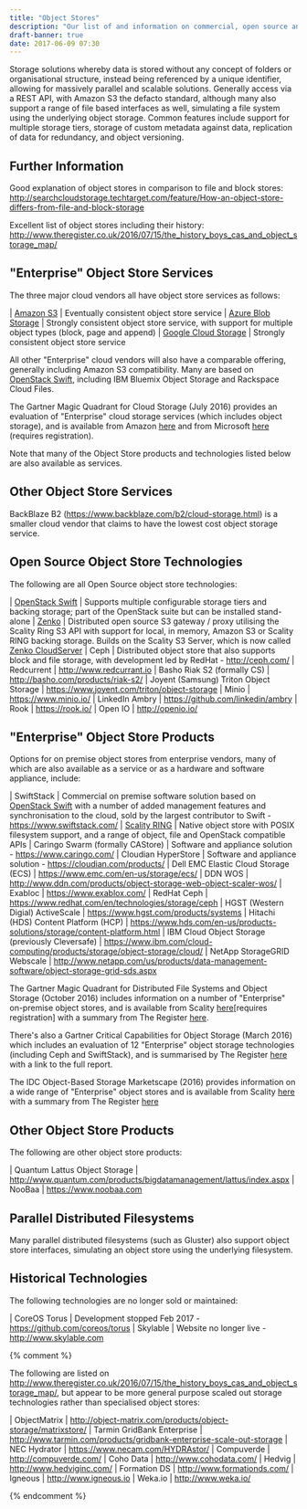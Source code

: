 ```yaml
---
title: "Object Stores"
description: "Our list of and information on commercial, open source and cloud based object stores, including Amazon S3, Azure Blob Storage, Google Cloud Storage, OpenStack Swift, Scality, Caringo and alternatives to these."
draft-banner: true
date: 2017-06-09 07:30
---
```

Storage solutions whereby data is stored without any concept of folders or organisational structure, instead being referenced by a unique identifier, allowing for massively parallel and scalable solutions.  Generally access via a REST API, with Amazon S3 the defacto standard, although many also support a range of file based interfaces as well, simulating a file system using the underlying object storage.  Common features include support for multiple storage tiers, storage of custom metadata against data, replication of data for redundancy, and object versioning.
<!--more-->

## Further Information

Good explanation of object stores in comparison to file and block stores: <http://searchcloudstorage.techtarget.com/feature/How-an-object-store-differs-from-file-and-block-storage>

Excellent list of object stores including their history: <http://www.theregister.co.uk/2016/07/15/the_history_boys_cas_and_object_storage_map/>

## "Enterprise" Object Store Services

The three major cloud vendors all have object store services as follows:
 
| [Amazon S3](/technologies/amazon-s3/) | Eventually consistent object store service
| [Azure Blob Storage](/technologies/microsoft-azure-blob-storage/) | Strongly consistent object store service, with support for multiple object types (block, page and append)
| [Google Cloud Storage](/technologies/google-cloud-storage/) | Strongly consistent object store service

All other "Enterprise" cloud vendors will also have a comparable offering, generally including Amazon S3 compatibility.  Many are based on [OpenStack Swift](/technologies/openstack-swift), including IBM Bluemix Object Storage and Rackspace Cloud Files.

The Gartner Magic Quadrant for Cloud Storage (July 2016) provides an evaluation of "Enterprise" cloud storage services (which includes object storage), and is available from Amazon [here](https://aws.amazon.com/resources/analyst-reports/#Gartner:_Magic_Quadrant_for_Public_Cloud_Storage_Services,_Worldwide) and from Microsoft [here](https://azure.microsoft.com/en-gb/resources/gartner-storage-magic-quadrant/) (requires registration).

Note that many of the Object Store products and technologies listed below are also available as services.

## Other Object Store Services

BackBlaze B2 (<https://www.backblaze.com/b2/cloud-storage.html>) is a smaller cloud vendor that claims to have the lowest cost object storage service.

## Open Source Object Store Technologies

The following are all Open Source object store technologies:

| [OpenStack Swift](/technologies/openstack-swift) | Supports multiple configurable storage tiers and backing storage; part of the OpenStack suite but can be installed stand-alone
| [Zenko](/technologies/zenko/) | Distributed open source S3 gateway / proxy utilising the Scality Ring S3 API with support for local, in memory, Amazon S3 or Scality RING backing storage.  Builds on the Scality S3 Server, which is now called [Zenko CloudServer](/technologies/zenko/cloudserver/) 
| Ceph | Distributed object store that also supports block and file storage, with development led by RedHat - <http://ceph.com/>
| Redcurrent | <http://www.redcurrant.io>
| Basho Riak S2 (formally CS) | <http://basho.com/products/riak-s2/>
| Joyent (Samsung) Triton Object Storage | <https://www.joyent.com/triton/object-storage>
| Minio | <https://www.minio.io/>
| LinkedIn Ambry | <https://github.com/linkedin/ambry>
| Rook | <https://rook.io/>
| Open IO | <http://openio.io/>

## "Enterprise" Object Store Products

Options for on premise object stores from enterprise vendors, many of which are also available as a service or as a hardware and software appliance, include:

| SwiftStack | Commercial on premise software solution based on [OpenStack Swift](/technologies/openstack-swift) with a number of added management features and synchronisation to the cloud, sold by the largest contributor to Swift - <https://www.swiftstack.com/>
| [Scality RING](/technologies/scality-ring/) | Native object store with POSIX filesystem support, and a range of object, file and OpenStack compatible APIs
| Caringo Swarm (formally CAStore) | Software and appliance solution - <https://www.caringo.com/>
| Cloudian HyperStore | Software and appliance solution - <https://cloudian.com/products/>
| Dell EMC Elastic Cloud Storage (ECS) | <https://www.emc.com/en-us/storage/ecs/>
| DDN WOS | <http://www.ddn.com/products/object-storage-web-object-scaler-wos/>
| Exabloc | <https://www.exablox.com/>
| RedHat Ceph | <https://www.redhat.com/en/technologies/storage/ceph>
| HGST (Western Digial) ActiveScale | <https://www.hgst.com/products/systems>
| Hitachi (HDS) Content Platform (HCP) | <https://www.hds.com/en-us/products-solutions/storage/content-platform.html>
| IBM Cloud Object Storage (previously Cleversafe) | <https://www.ibm.com/cloud-computing/products/storage/object-storage/cloud/>
| NetApp StorageGRID Webscale | <http://www.netapp.com/us/products/data-management-software/object-storage-grid-sds.aspx>

The Gartner Magic Quadrant for Distributed File Systems and Object Storage (October 2016) includes information on a number of "Enterprise" on-premise object stores, and is available from Scality [here](http://storage.scality.com/report-gartner-magic-quadrant-storage.html)[requires registration] with a summary from The Register [here](https://www.theregister.co.uk/2016/10/21/gartners_not_scoffing_at_scofs_and_objects/).

There's also a Gartner Critical Capabilities for Object Storage (March 2016) which includes an evaluation of 12 "Enterprise" object storage technologies (including Ceph and SwiftStack), and is summarised by The Register [here](https://www.theregister.co.uk/2016/04/18/gartner_object_storage_rankings/) with a link to the full report.

The IDC Object-Based Storage Marketscape (2016) provides information on a wide range of "Enterprise" object stores and is available from Scality [here](http://storage.scality.com/report-idc-marketscape-object-based-storage.html) with a summary from The Register [here](https://www.theregister.co.uk/2016/12/14/ibms_clever_and_safe_acquisition_gets_it_object_storage_leadership/)

## Other Object Store Products

The following are other object store products:

| Quantum Lattus Object Storage | <http://www.quantum.com/products/bigdatamanagement/lattus/index.aspx>
| NooBaa | <https://www.noobaa.com>

## Parallel Distributed Filesystems

Many parallel distributed filesystems (such as Gluster) also support object store interfaces, simulating an object store using the underlying filesystem.

## Historical Technologies

The following technologies are no longer sold or maintained:

| CoreOS Torus | Development stopped Feb 2017 - <https://github.com/coreos/torus>
| Skylable | Website no longer live - <http://www.skylable.com>

{% comment %}

The following are listed on <http://www.theregister.co.uk/2016/07/15/the_history_boys_cas_and_object_storage_map/>, but appear to be more general purpose scaled out storage technologies rather than specialised object stores:

| ObjectMatrix | <http://object-matrix.com/products/object-storage/matrixstore/>
| Tarmin GridBank Enterprise | <http://www.tarmin.com/products/gridbank-enterprise-scale-out-storage>
| NEC Hydrator | <https://www.necam.com/HYDRAstor/>
| Compuverde | <http://compuverde.com/>
| Coho Data | <http://www.cohodata.com/>
| Hedvig | <http://www.hedviginc.com/>
| Formation DS | <http://www.formationds.com/>
| Igneous | <http://www.igneous.io>
| Weka.io | <http://www.weka.io/>

{% endcomment %}